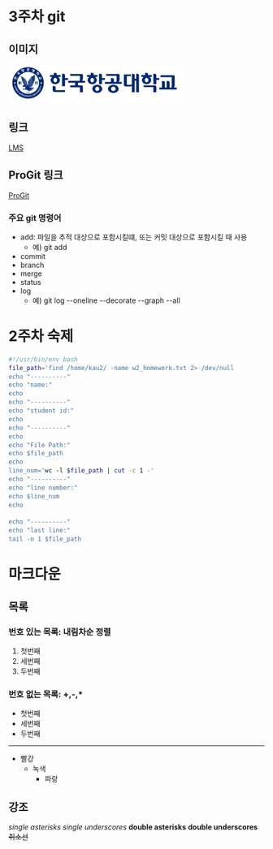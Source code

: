 # 3주차 git
## 이미지
![대체](KAU.png)
## 링크
[LMS](lms.kau.ac.kr)
## ProGit 링크
[ProGit](github.com/progit/progit2-ko)
### 주요 git 명령어
+ add: 파일을 추적 대상으로 포함시킬떄, 또는 커밋 대상으로 포함시킬 때 사용
	- 예) git add
+ commit
+ branch
+ merge
+ status
+ log
	- 예) git log --oneline --decorate --graph --all

# 2주차 숙제 
```bash
#!/usr/bin/env bash
file_path='find /home/kau2/ -name w2_homework.txt 2> /dev/null
echo "----------"
echo "name:"
echo
echo "----------"
echo "student id:"
echo
echo "----------"
echo
echo "File Path:"
echo $file_path
echo
line_num='wc -l $file_path | cut -c 1 -'
echo "----------"
echo "line number:"
echo $line_num
echo

echo "----------"
echo "last line:"
tail -n 1 $file_path
```

# 마크다운
## 목록
### 번호 있는 목록: 내림차순 정렬
1. 첫번째
2. 세번째
3. 두번째
### 번호 없는 목록: +,-,*
+ 첫번째
+ 세번째
+ 두번째
---
+ 빨강
	- 녹색
		+ 파랑

## 강조
*single asterisks*
_single underscores_
**double asterisks**
__double underscores__
~~취소선~~
